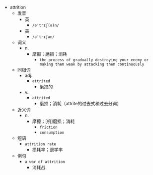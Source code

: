 - attrition
  - 发音
    - 英
      - `/ə'trɪʃ(ə)n/`
    - 美
      - `/ə'trɪʃən/`
  - 词义
    - n.
      - 摩擦；磨损；消耗
        - `the process of gradually destroying your enemy or making them weak by attacking them continuously`
  - 同根词
    - adj.
      - `attrited`
        - 磨损的
    - v.
      - `attrited`
        - 磨损；消耗（attrite的过去式和过去分词）
  - 近义词
    - n.
      - 摩擦；[机]磨损；消耗
        - `friction`
        - `consumption`
  - 短语
    - `attrition rate`
      - 损耗率；退学率 
  - 例句
    - `a war of attrition`
      - 消耗战

